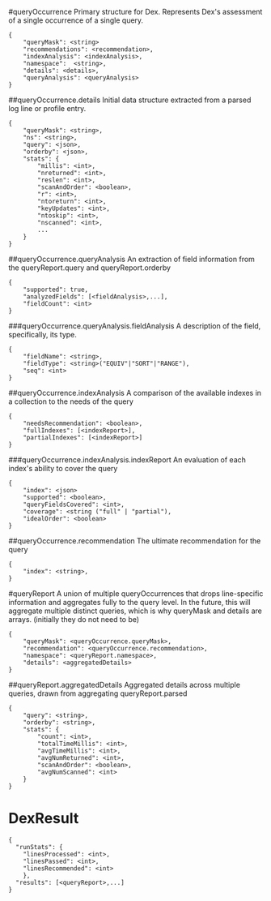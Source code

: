 #queryOccurrence
Primary structure for Dex. Represents Dex's assessment of a single occurrence of a single query.


```
{
    "queryMask": <string>
    "recommendations": <recommendation>,
    "indexAnalysis": <indexAnalysis>,
    "namespace":  <string>,
    "details": <details>,
    "queryAnalysis": <queryAnalysis>
}
```

##queryOccurrence.details
Initial data structure extracted from a parsed log line or profile entry.

```
{
    "queryMask": <string>,
    "ns": <string>,
    "query": <json>,
    "orderby": <json>,
    "stats": {
        "millis": <int>,
        "nreturned": <int>,
        "reslen": <int>,
        "scanAndOrder": <boolean>,
        "r": <int>,
        "ntoreturn": <int>,
        "keyUpdates": <int>,
        "ntoskip": <int>,
        "nscanned": <int>,
        ...
    }
}
```

##queryOccurrence.queryAnalysis
An extraction of field information from the queryReport.query and queryReport.orderby

```
{
    "supported": true,
    "analyzedFields": [<fieldAnalysis>,...],
    "fieldCount": <int>
}
```

###queryOccurrence.queryAnalysis.fieldAnalysis
A description of the field, specifically, its type.

```
{
    "fieldName": <string>,
    "fieldType": <string>("EQUIV"|"SORT"|"RANGE"),
    "seq": <int>
}
```

##queryOccurrence.indexAnalysis
A comparison of the available indexes in a collection to the needs of the query

```
{
    "needsRecommendation": <boolean>,
    "fullIndexes": [<indexReport>],
    "partialIndexes": [<indexReport>]
}
```

###queryOccurrence.indexAnalysis.indexReport
An evaluation of each index's ability to cover the query

```
{
    "index": <json> 
    "supported": <boolean>, 
    "queryFieldsCovered": <int>, 
    "coverage": <string ("full" | "partial"), 
    "idealOrder": <boolean>
}
```

##queryOccurrence.recommendation
The ultimate recommendation for the query

```
{
    "index": <string>,
}
```

#queryReport
A union of multiple queryOccurrences that drops line-specific information and aggregates fully to the query level. In the future, this will aggregate multiple distinct queries, which is why queryMask and details are arrays. (initially they do not need to be)

```
{
    "queryMask": <queryOccurrence.queryMask>,
    "recommendation": <queryOccurrence.recommendation>,
    "namespace": <queryReport.namespace>,
    "details": <aggregatedDetails>
}
```

##queryReport.aggregatedDetails
Aggregated details across multiple queries, drawn from aggregating queryReport.parsed

```
{
    "query": <string>,
    "orderby": <string>,
    "stats": {
    	"count": <int>,
    	"totalTimeMillis": <int>,
        "avgTimeMillis": <int>,
        "avgNumReturned": <int>,
        "scanAndOrder": <boolean>,
        "avgNumScanned": <int>
    }
}
```

# DexResult
```
{
  "runStats": {
    "linesProcessed": <int>,
    "linesPassed": <int>,
    "linesRecommended": <int>
    },
  "results": [<queryReport>,...]
}
```
